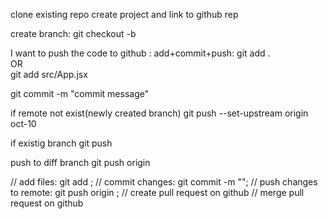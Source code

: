 
 clone existing repo
 create project and link to github rep


 create branch: git checkout -b <branch-name>

<!-- -------------------------------------------- -->
 I want to push the code to github : add+commit+push: 
 git add .  
 OR  
 git add src/App.jsx 

git commit -m "commit message" 
 
if remote not exist(newly created branch)
git push --set-upstream origin oct-10

if existig branch
git push

push to diff branch
git push origin <branch-name>
<!-- -------------------------------------------------` -->

// add files: git add <file-name>;
// commit changes: git commit -m "<commit-message>";
// push changes to remote: git push origin <branch-name>;
// create pull request on github
// merge pull request on github 